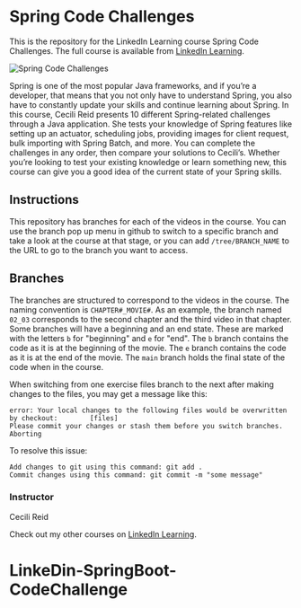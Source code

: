 # Spring Code Challenges
This is the repository for the LinkedIn Learning course Spring Code Challenges. The full course is available from [LinkedIn Learning][lil-course-url].

![Spring Code Challenges][lil-thumbnail-url] 

Spring is one of the most popular Java frameworks, and if you’re a developer, that means that you not only have to understand Spring, you also have to constantly update your skills and continue learning about Spring. In this course, Cecili Reid presents 10 different Spring-related challenges through a Java application. She tests your knowledge of Spring features like setting up an actuator, scheduling jobs, providing images for client request, bulk importing with Spring Batch, and more. You can complete the challenges in any order, then compare your solutions to Cecili’s. Whether you’re looking to test your existing knowledge or learn something new, this course can give you a good idea of the current state of your Spring skills.

## Instructions
This repository has branches for each of the videos in the course. You can use the branch pop up menu in github to switch to a specific branch and take a look at the course at that stage, or you can add `/tree/BRANCH_NAME` to the URL to go to the branch you want to access.

## Branches
The branches are structured to correspond to the videos in the course. The naming convention is `CHAPTER#_MOVIE#`. As an example, the branch named `02_03` corresponds to the second chapter and the third video in that chapter. 
Some branches will have a beginning and an end state. These are marked with the letters `b` for "beginning" and `e` for "end". The `b` branch contains the code as it is at the beginning of the movie. The `e` branch contains the code as it is at the end of the movie. The `main` branch holds the final state of the code when in the course.

When switching from one exercise files branch to the next after making changes to the files, you may get a message like this:

    error: Your local changes to the following files would be overwritten by checkout:        [files]
    Please commit your changes or stash them before you switch branches.
    Aborting

To resolve this issue:
	
    Add changes to git using this command: git add .
	Commit changes using this command: git commit -m "some message"


### Instructor

Cecili Reid 
                            


                            

Check out my other courses on [LinkedIn Learning](https://www.linkedin.com/learning/instructors/cecili-reid).

[lil-course-url]: https://www.linkedin.com/learning/spring-code-challenges
[lil-thumbnail-url]: https://cdn.lynda.com/course/3161306/3161306-1645727212219-16x9.jpg
# LinkeDin-SpringBoot-CodeChallenge
